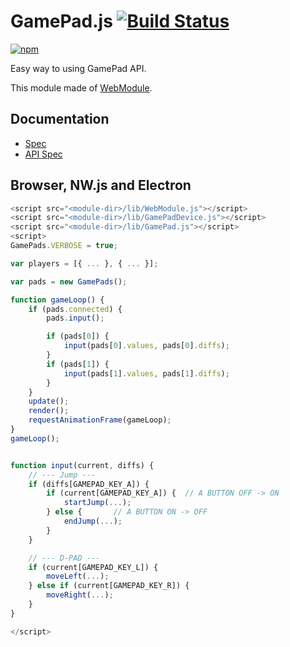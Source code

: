 # GamePad.js [![Build Status](https://travis-ci.org/uupaa/GamePad.js.svg)](https://travis-ci.org/uupaa/GamePad.js)

[![npm](https://nodei.co/npm/uupaa.gamepad.js.svg?downloads=true&stars=true)](https://nodei.co/npm/uupaa.gamepad.js/)

Easy way to using GamePad API.


This module made of [WebModule](https://github.com/uupaa/WebModule).

## Documentation
- [Spec](https://github.com/uupaa/GamePad.js/wiki/)
- [API Spec](https://github.com/uupaa/GamePad.js/wiki/GamePad)

## Browser, NW.js and Electron

```js
<script src="<module-dir>/lib/WebModule.js"></script>
<script src="<module-dir>/lib/GamePadDevice.js"></script>
<script src="<module-dir>/lib/GamePad.js"></script>
<script>
GamePads.VERBOSE = true;

var players = [{ ... }, { ... }];

var pads = new GamePads();

function gameLoop() {
    if (pads.connected) {
        pads.input();

        if (pads[0]) {
            input(pads[0].values, pads[0].diffs);
        }
        if (pads[1]) {
            input(pads[1].values, pads[1].diffs);
        }
    }
    update();
    render();
    requestAnimationFrame(gameLoop);
}
gameLoop();


function input(current, diffs) {
    // --- Jump ---
    if (diffs[GAMEPAD_KEY_A]) {
        if (current[GAMEPAD_KEY_A]) {  // A BUTTON OFF -> ON
            startJump(...);
        } else {       // A BUTTON ON -> OFF
            endJump(...);
        }
    }

    // --- D-PAD ---
    if (current[GAMEPAD_KEY_L]) {
        moveLeft(...);
    } else if (current[GAMEPAD_KEY_R]) {
        moveRight(...);
    }
}

</script>
```


